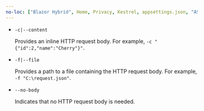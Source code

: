 ```yaml
---
no-loc: ["Blazor Hybrid", Home, Privacy, Kestrel, appsettings.json, "ASP.NET Core Identity", cookie, Cookie, Blazor, "Blazor Server", "Blazor WebAssembly", "Identity", "Let's Encrypt", Razor, SignalR]
---
```

* `-c|--content`

  Provides an inline HTTP request body. For example, `-c "{"id":2,"name":"Cherry"}"`.

* `-f|--file`

  Provides a path to a file containing the HTTP request body. For example, `-f "C:\request.json"`.

* `--no-body`

  Indicates that no HTTP request body is needed.
